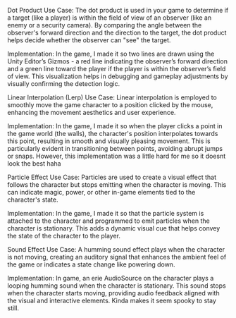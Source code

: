 Dot Product
Use Case:
The dot product is used in your game to determine if a target (like a player) is within the field of view of an observer (like an enemy or a security camera). By comparing the angle between the observer's forward direction and the direction to the target, the dot product helps decide whether the observer can "see" the target.

Implementation:
In the game, I made it so two lines are drawn using the Unity Editor’s Gizmos - a red line indicating the observer’s forward direction and a green line toward the player if the player is within the observer’s field of view. This visualization helps in debugging and gameplay adjustments by visually confirming the detection logic.

Linear Interpolation (Lerp)
Use Case:
Linear interpolation is employed to smoothly move the game character to a position clicked by the mouse, enhancing the movement aesthetics and user experience.

Implementation:
In the game, I made it so when the player clicks a point in the game world (the walls), the character's position interpolates towards this point, resulting in smooth and visually pleasing movement. This is particularly evident in transitioning between points, avoiding abrupt jumps or snaps. However, this implementation was a little hard for me so it doesnt look the best haha

Particle Effect
Use Case:
Particles are used to create a visual effect that follows the character but stops emitting when the character is moving. This can indicate magic, power, or other in-game elements tied to the character's state.

Implementation:
In the game, I made it so that the particle system is attached to the character and programmed to emit particles when the character is stationary. This adds a dynamic visual cue that helps convey the state of the character to the player.

Sound Effect
Use Case:
A humming sound effect plays when the character is not moving, creating an auditory signal that enhances the ambient feel of the game or indicates a state change like powering down.

Implementation:
In game, an erie AudioSource on the character plays a looping humming sound when the character is stationary. This sound stops when the character starts moving, providing audio feedback aligned with the visual and interactive elements. Kinda makes it seem spooky to stay still.
